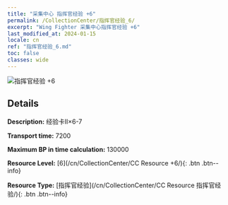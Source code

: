 ```yaml
---
title: "采集中心 指挥官经验 +6"
permalink: /CollectionCenter/指挥官经验_6/
excerpt: "Wing Fighter 采集中心指挥官经验 +6"
last_modified_at: 2024-01-15
locale: cn
ref: "指挥官经验_6.md"
toc: false
classes: wide
---
```



![指挥官经验 +6](/images/cc/CC_Commander_EXP_Card_5.png)

## Details

  **Description:** 经验卡II×6-7

  **Transport time:** 7200

  **Maximum BP in time calculation:** 130000

  **Resource Level:** [6](/cn/CollectionCenter/CC Resource +6/){: .btn .btn--info}

  **Resource Type:** [指挥官经验](/cn/CollectionCenter/CC Resource 指挥官经验/){: .btn .btn--info}

